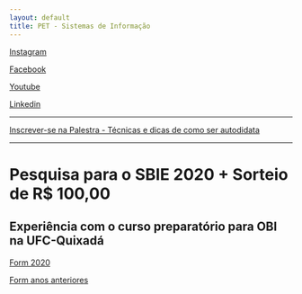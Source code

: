 ```yaml
---
layout: default
title: PET - Sistemas de Informação
---
```


<a href="https://www.instagram.com/petsi.ufc/" class="btn" target="_blank"><i class="fab fa-instagram"></i> Instagram</a>

<a href="https://www.facebook.com/petsiufc" class="btn" target="_blank"><i class="fab fa-facebook-square"></i> Facebook</a>

<a href="https://www.youtube.com/channel/UCnktWER26p3YdGJMZULGPnw" class="btn"><i class="fab fa-youtube"></i> Youtube</a>

<a href="https://www.linkedin.com/in/pet-si-2920571ab" class="btn"><i class="fab fa-linkedin"></i> Linkedin</a>


---

<a href="https://bit.ly/3esvvO5" class="btn"><i class="fas fa-laptop-house"></i> Inscrever-se na Palestra - Técnicas e dicas de como ser autodidata</a>


---
# Pesquisa para o SBIE 2020 + Sorteio de R$ 100,00
## Experiência com o curso preparatório para OBI na UFC-Quixadá
 
<a href="http://bit.ly/avobi2020" class="btn"><i class="fas fa-clipboard-check"></i> Form 2020</a>

<a href="http://bit.ly/avobi2020" class="btn"><i class="fas fa-clipboard-check"></i> Form anos anteriores</a>
